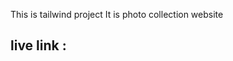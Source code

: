 This is  tailwind project 
It is photo collection website
<h2>live link : <a href="https://github.com/khanfaysal/tailwind-project"></a></h2>

